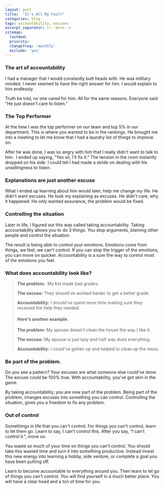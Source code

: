 ```yaml
---
layout: post
title:  "It's All My Fault"
categories: blog
tags: accountability, excuses
excerpt_separator: <!--more-->
sitemap:
  lastmod: 
  priority: 
  changefreq: 'monthly'
  exclude: 'yes'
---
```

### The art of accountability
I had a manager that I would constantly butt heads with. He was military minded. I never seemed to have the right answer for him. I would explain to him endlessly. 

Truth be told, no one cared for him. All for the same reasons. Everyone said "He just doesn't care to listen." <!--more-->


### **The Top Performer**
At the time I was the top performer on our team and top 5% in our department. This is where you wanted to be in the rankings. He brought me into a meeting to let me know that I had a laundry list of things to improve on. 

After he was done, I was so angry with him that I really didn't want to talk to him.  I ended up saying, "Yes sir, I'll fix it." The tension in the room instantly dropped on his side. I could tell I had made a stride on dealing with his unwillingness to listen.


### **Explanations are just another excuse**
What I ended up learning about him would later, help me change my life. He didn't want excuses. He took my explaining as excuses. He didn't care, why it happened. He only wanted assurance, the problem would be fixed. 


### **Controlling the situation**
Later in life, I figured out this was called taking accountability. Taking accountability allows you to do 3 things. You stop arguments, blaming other people and control the situation.

The result is being able to control your emotions. Emotions come from things, we feel, we can't control. If you can stop the trigger of the emotions, you can move on quicker. Accountability is a sure fire way to control most of the emotions you feel. 


### **What does accountability look like?**
>**The problem:**  My kid made bad grades. 
>
>**The excuse:** They should've worked harder to get a better grade.
>
>**Accountability:** I should've spent more time making sure they received the help they needed.
>
>
>#### **Here's another example.**
>
>**The problem:** My spouse doesn't clean the house the way I like it.
>
>**The excuse:** My spouse is just lazy and half way does everything.
>
>**Accountability:** I could've gotten up and helped to clean up the mess. 


### **Be part of the problem.**
Do you see a pattern? Your excuses are what someone else could've done. The excuse could be 100% true. With accountability, you've got skin in the game. 

By taking accountability, you are now part of the problem. Being part of the problem, changes excuses into something you can control. Controlling the situation, gives you a freedom to fix any problem. 


### **Out of control**
Somethings in life that you can't control. For things you can't control, learn to let them go. Learn to say, I can't control this. After you say, “I can't control it.”, move on. 

You waste so much of your time on things you can't control. You should take this wasted time and turn it into something productive. Instead invest this new energy into learning a hobby, side venture, or complete a goal you have been putting off.

Learn to become accountable to everything around you. Then learn to let go of things you can't control. You will find yourself in a much better place. You will have a clear head and a ton of time for you.
